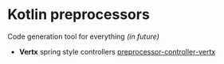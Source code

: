 # Kotlin preprocessors

Code generation tool for everything _(in future)_

* **Vertx** spring style controllers [preprocessor-controller-vertx](/preprocessor-controller-vertx)